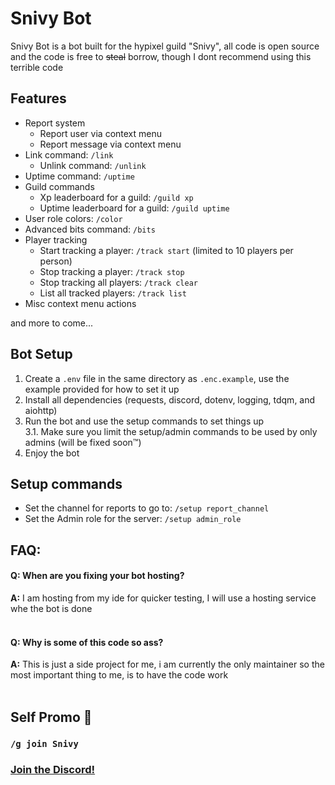 # Snivy Bot

Snivy Bot is a bot built for the hypixel guild "Snivy", all code is open source and the code is free to ~~steal~~ borrow, though I dont recommend using this terrible code

## Features
- Report system
  - Report user via context menu
  - Report message via context menu
- Link command: `/link`
  - Unlink command: `/unlink`
- Uptime command: `/uptime`
- Guild commands
  - Xp leaderboard for a guild: `/guild xp`
  - Uptime leaderboard for a guild: `/guild uptime`
- User role colors: `/color`
- Advanced bits command: `/bits`
- Player tracking
  - Start tracking a player: `/track start` (limited to 10 players per person)
  - Stop tracking a player: `/track stop`
  - Stop tracking all players: `/track clear`
  - List all tracked players: `/track list`
- Misc context menu actions

and more to come...

## Bot Setup

1. Create a `.env` file in the same directory as `.enc.example`, use the example provided for how to set it up
2. Install all dependencies (requests, discord, dotenv, logging, tdqm, and aiohttp)
3. Run the bot and use the setup commands to set things up<br>
   3.1. Make sure you limit the setup/admin commands to be used by only admins (will be fixed soon™)
4. Enjoy the bot

## Setup commands
- Set the channel for reports to go to: `/setup report_channel`
- Set the Admin role for the server: `/setup admin_role`

## **FAQ:**

#### **Q:** When are you fixing your bot hosting?
**A:** I am hosting from my ide for quicker testing, I will use a hosting service whe the bot is done<br><br>

#### **Q:** Why is some of this code so ass?
**A:** This is just a side project for me, i am currently the only maintainer so the most important thing to me, is to have the code work<br><br>

## Self Promo 🙂
### `/g join Snivy`
### [Join the Discord!](https://discord.gg/Bu2KwE2U)
